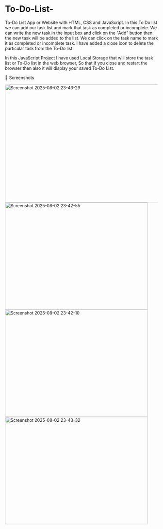 # To-Do-List-

To-Do List App or Website with HTML, CSS and JavaScript. 
In this To Do list we can add our task list and mark that task as completed or incomplete. We can write the new task in the input box and click on the "Add" button then the new task will be added to the list.
We can click on the task name to mark it as completed or incomplete task. I have added a close icon to delete the particular task from the To-Do list.

In this JavaScript Project I have used Local Storage that will store the task list or To-Do list in the web browser, So that if you close and restart the browser then also it will display your saved To-Do List.

📸 Screenshots

<img width="516" height="387" alt="Screenshot 2025-08-02 23-43-29" src="https://github.com/user-attachments/assets/bb9b47ee-6b3f-4241-8c62-b0c6b140ba0a" />
<img width="470" height="352" alt="Screenshot 2025-08-02 23-42-55" src="https://github.com/user-attachments/assets/e7598caa-4e44-4498-9041-e85cb37a82c3" />
<img width="470" height="352" alt="Screenshot 2025-08-02 23-42-10" src="https://github.com/user-attachments/assets/f4933bde-b13f-48c4-9a6d-6399f1a1031a" />
<img width="470" height="352" alt="Screenshot 2025-08-02 23-43-32" src="https://github.com/user-attachments/assets/44ddc9a1-cc3a-45e4-8a15-f3b44157f54c" />
